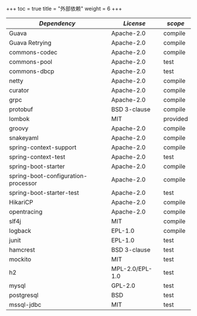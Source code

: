+++
toc = true
title = "外部依赖"
weight = 6
+++

| *Dependency*                        | *License*       | *scope*   |
| ----------------------------------- | --------------- | --------- |
| Guava                               | Apache-2.0      | compile   |
| Guava Retrying                      | Apache-2.0      | compile   |
| commons-codec                       | Apache-2.0      | compile   |
| commons-pool                        | Apache-2.0      | test      |
| commons-dbcp                        | Apache-2.0      | test      |
| netty                               | Apache-2.0      | compile   |
| curator                             | Apache-2.0      | compile   |
| grpc                                | Apache-2.0      | compile   |
| protobuf                            | BSD 3-clause    | compile   |
| lombok                              | MIT             | provided  |
| groovy                              | Apache-2.0      | compile   |
| snakeyaml                           | Apache-2.0      | compile   |
| spring-context-support              | Apache-2.0      | compile   |
| spring-context-test                 | Apache-2.0      | test      |
| spring-boot-starter                 | Apache-2.0      | compile   |
| spring-boot-configuration-processor | Apache-2.0      | compile   |
| spring-boot-starter-test            | Apache-2.0      | test      |
| HikariCP                            | Apache-2.0      | compile   |
| opentracing                         | Apache-2.0      | compile   |
| slf4j                               | MIT             | compile   |
| logback                             | EPL-1.0         | compile   |
| junit                               | EPL-1.0         | test      |
| hamcrest                            | BSD 3-clause    | test      |
| mockito                             | MIT             | test      |
| h2                                  | MPL-2.0/EPL-1.0 | test      |
| mysql                               | GPL-2.0         | test      |
| postgresql                          | BSD             | test      |
| mssql-jdbc                          | MIT             | test      |
